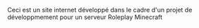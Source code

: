 Ceci est un site internet développé dans le cadre d'un projet de développmement pour un serveur Roleplay Minecraft 
